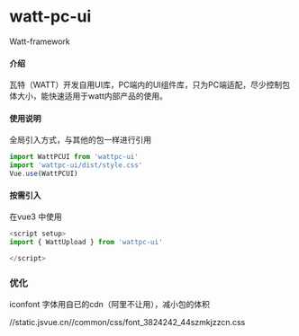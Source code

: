 # watt-pc-ui

Watt-framework 
#### 介绍
瓦特（WATT）开发自用UI库，PC端内的UI组件库，只为PC端适配，尽少控制包体大小，能快速适用于watt内部产品的使用。



#### 使用说明

全局引入方式，与其他的包一样进行引用

```js
import WattPCUI from 'wattpc-ui'
import 'wattpc-ui/dist/style.css'
Vue.use(WattPCUI)
```

#### 按需引入
在vue3 中使用

```js
<script setup>
import { WattUpload } from 'wattpc-ui'

</script>
```

### 优化

iconfont 字体用自已的cdn（阿里不让用），减小包的体积

//static.jsvue.cn//common/css/font_3824242_44szmkjzzcn.css
